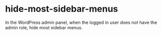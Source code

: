 # hide-most-sidebar-menus
In the WordPress admin panel, when the logged in user does not have the admin role, hide most sidebar menus.
